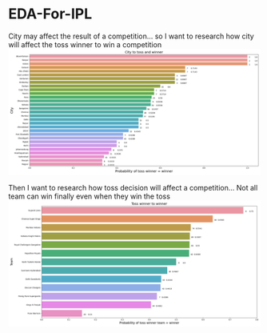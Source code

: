 # EDA-For-IPL

City may affect the result of a competition... 
so I want to research how city will affect the toss winner to win a competition
![alt text](https://github.com/SrinidhiBharadwaj/EDA-For-IPL/blob/lyli/graphs/City_toss_winner.png)

Then I want to research how toss decision will affect a competition... 
Not all team can win finally even when they win the toss
![alt text](https://github.com/SrinidhiBharadwaj/EDA-For-IPL/blob/lyli/graphs/Tosswinner_winner.png)
